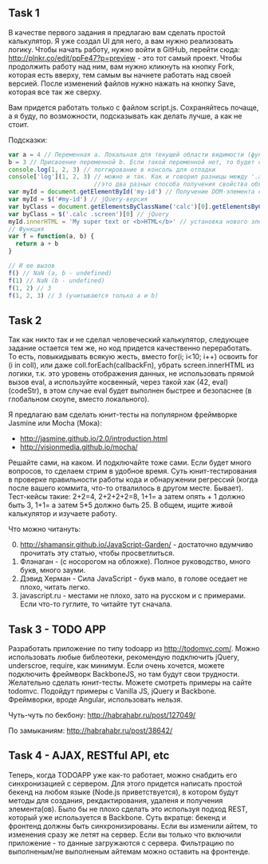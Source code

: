 ## Task 1

В качестве первого задания я предлагаю вам сделать простой калькулятор. Я уже создал UI для него, а вам нужно реализовать логику. Чтобы начать работу, нужно войти в GitHub, перейти сюда: http://plnkr.co/edit/ppFe47?p=preview - это тот самый проект. Чтобы продолжить работу над ним, вам нужно кликнуть на кнопку Fork, которая есть вверху, тем самым вы начнете работать над своей версией. После изменений файлов нужно нажать на кнопку Save, которая все так же сверху.

Вам придется работать только с файлом script.js. Сохраняйтесь почаще, а я буду, по возможности, подсказывать как делать лучше, а как не стоит.

Подсказки:
```javascript
var a = 4 // Переменная a. Локальная для текущей области видимости (функции или глобального объекта)
b = 3 // Присвоение переменной b. Если такой переменной нет, то будет создана глобальная
console.log(1, 2, 3) // логгирование в консоль для отладки
console['log'](1, 2, 3) // можно и так. Как и говорил разницы между '.asd' и ['asd'] нету -
                        //это два разных способа получения свойства объекта
var myId = document.getElementById('my-id') // Получение DOM-элемента с id 'my-id'
var myId = $('#my-id') // jQuery-версия
var byClass = document.getElementsByClassName('calc')[0].getElementsByClassName('screen')[0]; // Получение первого элемента класса screen, который находится в первом элементе класса 'calc'
var byClass = $('.calc .screen')[0] // jQuery
myId.innerHTML = 'My super text or <b>HTML</b>' // установка нового элемента в DOM-ноду
// Функция
var f = function(a, b) {
  return a + b
}

// И ее вызов
f() // NaN (a, b - undefined)
f(1) // NaN (b - undefined)
f(1, 2) // 3
f(1, 2, 3) // 3 (учитываются только a и b)
```

## Task 2

Так как никто так и не сделал человеческий калькулятор, следующее задание остается тем же, но код придется качественно переработать. То есть, повыкидывать всякую жесть, вместо for(i; i<10; i++) освоить for (i in coll), или даже coll.forEach(callbackFn), убрать screen.innerHTML из логики, т.к. это уровень отображения данных, не использовать прямой вызов eval, а используйте косвенный, через такой хак (42, eval)(codeStr), в этом случае eval будет выполнен быстрее и безопаснее (в глобальном скоупе, вместо локального).

Я предлагаю вам сделать юнит-тесты на популярном фреймворке Jasmine или Mocha (Мока):
* http://jasmine.github.io/2.0/introduction.html
* http://visionmedia.github.io/mocha/

Решайте сами, на каком. И подключайте тоже сами. Если будет много вопросов, то сделаем стрим в удобное время.
Суть юнит-тестирования в проверке правильности работы кода и обнаружении регрессий (когда после вашего коммита, что-то отвалилось в другом месте. Бывает). Тест-кейсы такие: 2+2=4, 2+2+2+2=8, 1+1= а затем опять + 1 должно быть 3, 1+1= а затем 5*5 должно быть 25. В общем, ищите живой калькулятор и изучаете работу.

Что можно читануть:

0. http://shamansir.github.io/JavaScript-Garden/  - достаточно вдумчиво прочитать эту статью, чтобы просветлиться.
1. Флэнаган - (с носорогом на обложке). Полное руководство, много букв, много зауми.
2. Дэвид Херман - Сила JavaScript - букв мало, в голове оседает не плохо, читать легко.
3. javascript.ru - местами не плохо, зато на русском и с примерами. Если что-то гуглите, то читайте тут сначала.

## Task 3 - TODO APP

Разработать приложение по типу todoapp из http://todomvc.com/. Можно использовать любые библеотеки, рекомендую подключить jQuery, underscroe, require, как минимум. Если очень хочется, можете подключить фреймворк BackboneJS, но там будут свои трудности. Желательно сделать юнит-тесты. Можете смотреть примеры на сайте todomvc. Подойдут примеры с Vanilla JS, jQuery и Backbone. Фреймворки, вроде Angular, использовать нельзя.

Чуть-чуть по бекбону: http://habrahabr.ru/post/127049/

По замыканиям: http://habrahabr.ru/post/38642/

## Task 4 - AJAX, RESTful API, etc

Теперь, когда TODOAPP уже как-то работает, можно снабдить его синхронизацией с сервером. Для этого придется написать простой бекенд на любом языке (Node.js приветствуется), в котором будут методы для создания, рекдактирования, удаленя и получения элемента(ов). Было бы не плохо сделать это используя подход REST, который уже используется в Backbone.
Суть вкратце: бекенд и фронтенд должны быть синхронизированы. Если вы изменили айтем, то изменения сразу же летят на сервер. Если вы только что включили приложение - то данные загружаются с сервера. Фильтрацию по выполненым/не выполненым айтемам можно оставить на фронтенде.
